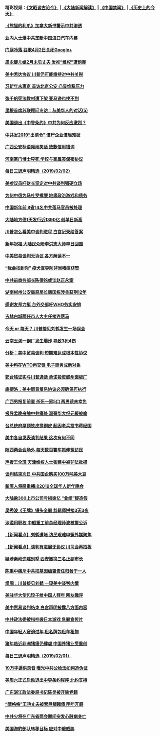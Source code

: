 #### 精彩视频：[《文昭谈古论今》](https://github.com/gfw-breaker/wenzhao) | [《大陆新闻解读》](https://github.com/gfw-breaker/ntdtv-comedy) | [《中国禁闻》](https://github.com/gfw-breaker/ntdtv-news) | [《历史上的今天》](https://github.com/gfw-breaker/today-in-history) 

#### [《熊猫的利爪》加拿大新书警示中共渗透](../pages/nsc413/n11020739.md?t=02030252) 

#### [业内人士爆中共垄断中国进口汽车内幕](../pages/nsc413/n11020830.md?t=02030252) 

#### [门庭冷落 谷歌4月2日关闭Google+](../pages/nsc413/n11020806.md?t=02030252) 

#### [周永康儿媳2月未见丈夫 发推“维权”遭炮轰](../pages/nsc413/n11020801.md?t=02030252) 

#### [美中若达协议 川普仍可能维持对中共关税](../pages/nsc413/n11020625.md?t=02030252) 

#### [习新年未离京 首访北京公安 凸显维稳压力](../pages/nsc413/n11020486.md?t=02030252) 

#### [张千帆宪法教材遭下架 亚马逊也找不到](../pages/nsc413/n11020619.md?t=02030252) 

#### [里根首席苏联顾问专访：与美华人的对话(5)](../pages/nsc413/n10968703.md?t=02030252) 

#### [美国退出《中导条约》中共为何反应激烈？](../pages/nsc413/n11020569.md?t=02030252) 

#### [中共发2019“出清令” 僵尸企业僵局难破](../pages/nsc413/n11019329.md?t=02030252) 

#### [广西公安标语频闹笑话 致歉信用错词](../pages/nsc413/n11020438.md?t=02030252) 

#### [河南寒门博士猝死 学校与家属签保密协议](../pages/nsc413/n11020395.md?t=02030252) 

#### [每日三退声明精选（2019/02/02）](../pages/nsc413/n11020479.md?t=02030252) 

#### [美参议员吁财长坚定对中共谈判强硬立场](../pages/nsc413/n11020440.md?t=02030252) 

#### [为何中俄为马杜罗撑腰 地缘政治游戏和债务](../pages/nsc413/n11018692.md?t=02030252) 

#### [中国新年前 8省14名中共落马官员被处理](../pages/nsc413/n11019542.md?t=02030252) 

#### [大陆地方债1天发行近1390亿 创单日新高](../pages/nsc413/n11019766.md?t=02030252) 

#### [川普怎么看美中谈判进程 白宫记录给答案](../pages/nsc413/n11019682.md?t=02030252) 

#### [新年祝福 大陆民众盼李洪志大师早日回国](../pages/nsc413/n11017722.md?t=02030252) 

#### [中美贸易谈判无协议 各方解读不一](../pages/nsc413/n11019942.md?t=02030252) 

#### [“我会找到你” 疫犬宣导防非洲猪瘟获赞](../pages/nsc413/n11019874.md?t=02030252) 

#### [中共前商务部长陈德铭或涉赵正永案](../pages/nsc413/n11019841.md?t=02030252) 

#### [湖南郴州公安局原局长唐国栋涉贪获刑12年](../pages/nsc413/n11019821.md?t=02030252) 

#### [感谢友邦力挺 台外交部吁WHO务实安排](../pages/nsc413/n11019777.md?t=02030252) 

#### [吉林白城两任市人大主任接连落马](../pages/nsc413/n11019787.md?t=02030252) 

#### [今天 or 每天？ 川普接见刘鹤发生一场误会](../pages/nsc413/n11019602.md?t=02030252) 

#### [云南玉溪一钢厂发生爆炸 导致3死4伤](../pages/nsc413/n11019587.md?t=02030252) 

#### [分析：美中贸易谈判 短期难达成根本性协议](../pages/nsc413/n11019322.md?t=02030252) 

#### [美中料在WTO再交锋 电子商务成新对象](../pages/nsc413/n11018959.md?t=02030252) 

#### [郭台铭证实与川普通话 承诺投资威州面板厂](../pages/nsc413/n11019491.md?t=02030252) 

#### [库德洛：美中同意贸易协议必须确保可执行](../pages/nsc413/n11019036.md?t=02030252) 

#### [广西男报复前妻 杀死一家5口 两男孩未幸免](../pages/nsc413/n11019449.md?t=02030252) 

#### [报导孟晚舟触中共痛处 温哥华大纪元报被偷](../pages/nsc413/n11019232.md?t=02030252) 

#### [台总统府屋顶铁皮换铜皮 起因老兵投书蒋经国](../pages/nsc413/n11019420.md?t=02030252) 

#### [美中各自发表谈判结果 这次有何不同](../pages/nsc413/n11019114.md?t=02030252) 

#### [陕西两会会场外 每天数百警车抓伸冤访民](../pages/nsc413/n11017593.md?t=02030252) 

#### [声援王全璋 天津维权人士张建中被非法批捕](../pages/nsc413/n11019356.md?t=02030252) 

#### [谈判结束次日 中共国企购买100万吨美大豆](../pages/nsc413/n11019167.md?t=02030252) 

#### [新唐人将隆重播出2019全球华人新年晚会](../pages/nsc413/n11016043.md?t=02030252) 

#### [大陆逾300上市公司亏损逾亿 “业绩”疑造假](../pages/nsc413/n11018923.md?t=02030252) 

#### [吴秀波《王牌》镜头全删 剪辑师拼接3天3夜](../pages/nsc413/n11018575.md?t=02030252) 

#### [涉滥用职权 中船重工前总经理孙波被提公诉](../pages/nsc413/n11018912.md?t=02030252) 

#### [【新闻看点】刘鹤遭堵 访民艰难申冤外媒聚焦](../pages/nsc413/n11018716.md?t=02030252) 

#### [【新闻看点】谈判有进展无协议 川习会再拍板](../pages/nsc413/n11018718.md?t=02030252) 

#### [疑涉秦岭违建别墅 西安撤换三名正副市长](../pages/nsc413/n11018753.md?t=02030252) 

#### [陈秉中痛斥中共把基因编辑责任归咎于一人](../pages/nsc413/n11018750.md?t=02030252) 

#### [组图：川普接见刘鹤 一窥美中谈判内情](../pages/nsc413/n11018301.md?t=02030252) 

#### [美驻华大使包饺子给中国人拜年 网友趣评](../pages/nsc413/n11018697.md?t=02030252) 

#### [美中贸易谈判结束 白宫声明披露八方面内容](../pages/nsc413/n11018681.md?t=02030252) 

#### [中共政法委被指抄袭日本游戏 急删宣传片](../pages/nsc413/n11018585.md?t=02030252) 

#### [中国年轻人窘迫过年 租名牌包租车租物](../pages/nsc413/n11018548.md?t=02030252) 

#### [猪年临近非洲猪瘟仍肆虐 中国养猪业受重创](../pages/nsc413/n11018348.md?t=02030252) 

#### [每日三退声明精选（2019/02/01）](../pages/nsc413/n11018525.md?t=02030252) 

#### [19万字逼供录音 曝光中共公检法如何造伪证](../pages/nsc413/n11018253.md?t=02030252) 

#### [美周六正式启动退出中导条约程序 北约支持](../pages/nsc413/n11018405.md?t=02030252) 


#### [广东湛江政法委原书记陈吴被开除党籍](../pages/nsc413/n11017717.md?t=02030252) 

#### [“晴格格”王艳丈夫被索巨额赌债 明年开庭](../pages/nsc413/n11017521.md?t=02030252) 

#### [中共少将在广东省两会期间突发心脏病身亡](../pages/nsc413/n11017463.md?t=02030252) 

#### [美国海豹部队转移目标 应对中俄威胁](../pages/nsc413/n11017801.md?t=02030252) 

